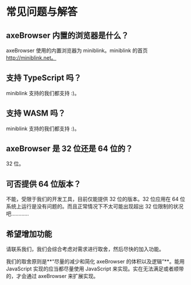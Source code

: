 # 常见问题与解答

## axeBrowser 内置的浏览器是什么？
axeBrowser 使用的内置浏览器为 miniblink。miniblink 的首页 http://miniblink.net。

## 支持 TypeScript 吗？
miniblink 支持的我们都支持 :)。

## 支持 WASM 吗？
miniblink 支持的我们都支持 :)。

## axeBrowser 是 32 位还是 64 位的？
32 位。

## 可否提供 64 位版本？
不能，受限于我们的开发工具，目前仅能提供 32 位的版本。32 位应用在 64 位系统上运行是没有问题的。而且正常情况下不太可能出现超出 32 位限制的状况吧…………

## 希望增加功能
请联系我们，我们会综合考虑对需求进行取舍，然后尽快的加入功能。

我们的取舍原则是**“尽量的减少和简化 axeBrowser 的体积以及逻辑”**。能用 JavaScript 实现的应当都尽量使用 JavaScript 来实现。实在无法满足或者顺带的，才会通过 axeBrowser 来扩展实现。

